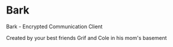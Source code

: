 # Bark
Bark - Encrypted Communication Client

Created by your best friends Grif and Cole in his mom's basement
